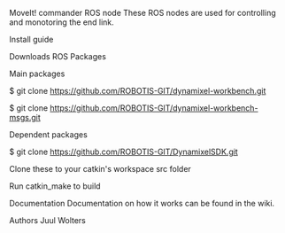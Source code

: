 MoveIt! commander ROS node
These ROS nodes are used for controlling and monotoring the end link.

Install guide

Downloads ROS Packages

Main packages

$ git clone https://github.com/ROBOTIS-GIT/dynamixel-workbench.git

$ git clone https://github.com/ROBOTIS-GIT/dynamixel-workbench-msgs.git


Dependent packages

$ git clone https://github.com/ROBOTIS-GIT/DynamixelSDK.git

Clone these to your catkin's workspace src folder

Run catkin_make to build

Documentation
Documentation on how it works can be found in the wiki.

Authors
Juul Wolters
